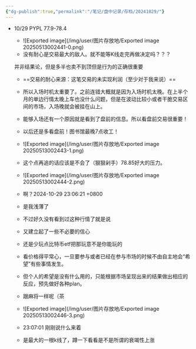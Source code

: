 ```yaml
---
{"dg-publish":true,"permalink":"/笔记/盘中记录/存档/20241029/"}
---
```


- 10/29 PYPL 77.9-78.4
    
    - ![Exported image](/img/user/图片存放地/Exported image 20250513002441-0.png)
    - 没有耐心是交易最大的敌人。就不能等K线走完再做决定吗？？？
    
    并非结果论，但是多半也卖不到顶但是行为的正确很重要
    
    - ==交易的耐心来源：这笔交易的未实现利润（至少对于我来说）==
    - 所以入场时机太重要了。之前连错大概就是因为入场时机太晚。在上半个月的单边行情太晚上车也没什么问题，但是在波动比较小或者干脆交易区间的市场，入场晚就会被挂在山上。
    - 能够入场还有一个原因就是看到了盘前的信息。所以看盘前交易很重要！
    - 以后还是多看盘前！图书馆最晚7点收工！
      
    - ![Exported image](/img/user/图片存放地/Exported image 20250513002443-1.png)
    - 这个点再追的话应该是不会了（狠狠剁手）78.85好大的压力。
      
    - ![Exported image](/img/user/图片存放地/Exported image 20250513002444-2.png)
    - 啊？2024-10-29 23:06:21 +0800
    - 是我浅薄了
    - 不过好久没有看到过这种行情了就是说
    - 又建立起了一些不必要的信心
    - 还是少玩点比特币etf把那玩意不是你能玩的
    
    - 看价格得平常心，一旦要参与或者已经在参与市场的时候不由自主地会“希望”有些事情发生。
    - 但个人的希望是没有什么用的，只能根据市场呈现出来的结果做出相应的反应，预先做好各种plan。
    - 跟麻将一样呢（茶
      
    - ![Exported image](/img/user/图片存放地/Exported image 20250513002446-3.png)
    - 23:07:01 刚刚说什么来着
    - 是最大的一根k线了，蹲一下看看是不是所谓的衰竭性上涨